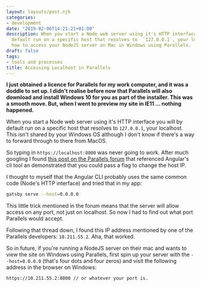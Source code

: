 ```yaml
---
layout: layouts/post.njk
categories:
- development
date: "2019-02-06T14:21:21+01:00"
description: When you start a Node web server using it's HTTP interface you will by
  default run on a specific host that resolves to  `127.0.0.1`, your localhost. Here's
  how to access your NodeJS server on Mac in Windows using Parallels.
draft: false
tags:
- tools and processes
title: Accessing Localhost in Parallels
---
```

**I just obtained a licence for Parallels for my work computer, and it was a doddle to set up. I didn't realise before now that Parallels will also download and install Windows 10 for you as part of the installer. This was a smooth move. But, when I went to preview my site in IE11 ... nothing happened.**

When you start a Node web server using it's HTTP interface you will by default run on a specific host that resolves to  `127.0.0.1`, your localhost. This isn't shared by your Windows OS although I don't know if there's a way to forward through to there from MacOS.

So typing in `https://localhost:8000` was never going to work. After much googling I found [this post on the Parallels forum](https://forum.parallels.com/threads/accessing-localhost.258362/) that referenced Angular's cli tool an demonstrated that you could pass a flag to change the host IP.

I thought to myself that the Angular CLI probably uses the same common code (Node's HTTP interface) and tried that in my app:

```bash
gatsby serve --host=0.0.0.0
```

This little trick mentioned in the forum means that the server will allow access on any port, not just on localhost. So now I had to find out what port Parallels would accept.

Following that thread down, I found this IP address mentioned by one of the Parallels developers: `10.211.55.2`. Aha, that worked.

So in future, if you're running a NodeJS server on their mac and wants to view the site on Windows using Parallels, first spin up your server with the `--host=0.0.0.0` (that's four dots and four zeros) and visit the following address in the browser on Windows:

```bash
https://10.211.55.2:8000 // or whatever your port is.
```
